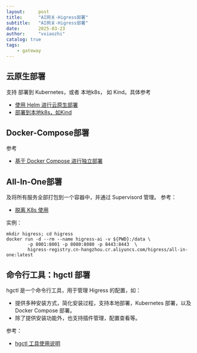 ```yaml
---
layout:     post
title:      "AI网关-Higress部署"
subtitle:   "AI网关-Higress部署"
date:       2025-03-23
author:     "vxiaozhi"
catalog: true
tags:
    - gateway
---
```


## 云原生部署

支持 部署到 Kubernetes，或者 本地k8s， 如 Kind。具体参考

- [使用 Helm 进行云原生部署](https://higress.cn/docs/latest/ops/deploy-by-helm/?spm=36971b57.d107700.0.0.23882d89GafqV0)
- [部署到本地k8s，如Kind](https://higress.cn/docs/latest/user/quickstart/?spm=36971b57.d107700.0.0.23882d89GafqV0)

## Docker-Compose部署

参考

- [基于 Docker Compose 进行独立部署](https://higress.cn/docs/latest/ops/deploy-by-docker-compose/?spm=36971b57.d107700.0.0.23882d89GafqV0)


## All-In-One部署

及将所有服务全部打包到一个容器中，并通过 Supervisord 管理。 参考：

- [脱离 K8s 使用](https://higress.cn/docs/latest/user/quickstart/?spm=36971b57.d107700.0.0.23882d89GafqV0)

实例：

```
mkdir higress; cd higress
docker run -d --rm --name higress-ai -v ${PWD}:/data \
        -p 8001:8001 -p 8080:8080 -p 8443:8443  \
        higress-registry.cn-hangzhou.cr.aliyuncs.com/higress/all-in-one:latest
```

## 命令行工具：hgctl 部署

hgctl 是一个命令行工具，用于管理 Higress 的配置，如：

- 提供多种安装方式，简化安装过程，支持本地部署，Kubernetes 部署，以及 Docker Compose 部署。
- 除了提供安装功能外，也支持插件管理，配置查看等。

参考：

- [hgctl 工具使用说明](https://higress.cn/docs/latest/ops/hgctl/?spm=36971b57.d107700.0.0.23882d89GafqV0)
  
